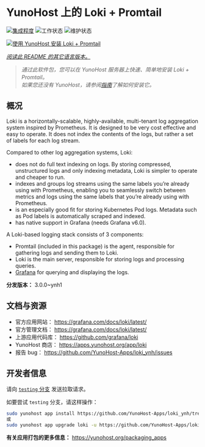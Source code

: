 <!--
注意：此 README 由 <https://github.com/YunoHost/apps/tree/master/tools/readme_generator> 自动生成
请勿手动编辑。
-->

# YunoHost 上的 Loki + Promtail

[![集成程度](https://dash.yunohost.org/integration/loki.svg)](https://ci-apps.yunohost.org/ci/apps/loki/) ![工作状态](https://ci-apps.yunohost.org/ci/badges/loki.status.svg) ![维护状态](https://ci-apps.yunohost.org/ci/badges/loki.maintain.svg)

[![使用 YunoHost 安装 Loki + Promtail](https://install-app.yunohost.org/install-with-yunohost.svg)](https://install-app.yunohost.org/?app=loki)

*[阅读此 README 的其它语言版本。](./ALL_README.md)*

> *通过此软件包，您可以在 YunoHost 服务器上快速、简单地安装 Loki + Promtail。*  
> *如果您还没有 YunoHost，请参阅[指南](https://yunohost.org/install)了解如何安装它。*

## 概况

Loki is a horizontally-scalable, highly-available, multi-tenant log aggregation system inspired by Prometheus. It is designed to be very cost effective and easy to operate. It does not index the contents of the logs, but rather a set of labels for each log stream.

Compared to other log aggregation systems, Loki:

- does not do full text indexing on logs. By storing compressed, unstructured logs and only indexing metadata, Loki is simpler to operate and cheaper to run.
- indexes and groups log streams using the same labels you’re already using with Prometheus, enabling you to seamlessly switch between metrics and logs using the same labels that you’re already using with Prometheus.
- is an especially good fit for storing Kubernetes Pod logs. Metadata such as Pod labels is automatically scraped and indexed.
- has native support in Grafana (needs Grafana v6.0).

A Loki-based logging stack consists of 3 components:
- Promtail (included in this package) is the agent, responsible for gathering logs and sending them to Loki.
- Loki is the main server, responsible for storing logs and processing queries.
- [Grafana](https://github.com/Yunohost-Apps/grafana_ynh) for querying and displaying the logs.


**分发版本：** 3.0.0~ynh1
## 文档与资源

- 官方应用网站： <https://grafana.com/docs/loki/latest/>
- 官方管理文档： <https://grafana.com/docs/loki/latest/>
- 上游应用代码库： <https://github.com/grafana/loki>
- YunoHost 商店： <https://apps.yunohost.org/app/loki>
- 报告 bug： <https://github.com/YunoHost-Apps/loki_ynh/issues>

## 开发者信息

请向 [`testing` 分支](https://github.com/YunoHost-Apps/loki_ynh/tree/testing) 发送拉取请求。

如要尝试 `testing` 分支，请这样操作：

```bash
sudo yunohost app install https://github.com/YunoHost-Apps/loki_ynh/tree/testing --debug
或
sudo yunohost app upgrade loki -u https://github.com/YunoHost-Apps/loki_ynh/tree/testing --debug
```

**有关应用打包的更多信息：** <https://yunohost.org/packaging_apps>
